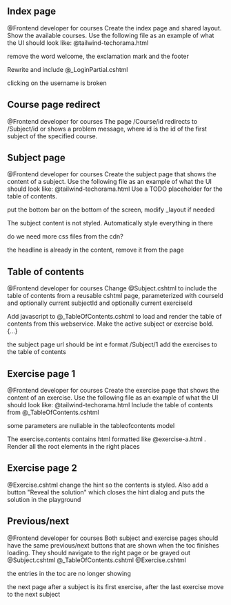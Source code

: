 ## Index page

@Frontend developer for courses
Create the index page and shared layout.
Show the available courses.
Use the following file as an example of what the UI should look like: @tailwind-techorama.html

remove the word welcome, the exclamation mark and the footer

Rewrite and include @_LoginPartial.cshtml

clicking on the username is broken

## Course page redirect

@Frontend developer for courses
The page /Course/id redirects to /Subject/id or shows a problem message, where id is the id of the first subject of the specified course.

## Subject page

@Frontend developer for courses
Create the subject page that shows the content of a subject.
Use the following file as an example of what the UI should look like: @tailwind-techorama.html
Use a TODO placeholder for the table of contents.

put the bottom bar on the bottom of the screen, modify _layout if needed

The subject content is not styled. Automatically style everything in there

do we need more css files from the cdn?

the headline is already in the content, remove it from the page

## Table of contents

@Frontend developer for courses
Change @Subject.cshtml to include the table of contents from a reusable cshtml page, parameterized with courseId and optionally current subjectId and optionally current exerciseId

Add javascript to @_TableOfContents.cshtml to load and render the table of contents from this webservice. Make the active subject or exercise bold.
{...}

the subject page url should be int e format /Subject/1
add the exercises to the table of contents

## Exercise page 1

@Frontend developer for courses
Create the exercise page that shows the content of an exercise.
Use the following file as an example of what the UI should look like: @tailwind-techorama.html
Include the table of contents from @_TableOfContents.cshtml

some parameters are nullable in the tableofcontents model

The exercise.contents contains html formatted like @exercise-a.html . Render all the root elements in the right places

## Exercise page 2

@Exercise.cshtml change the hint so the contents is styled.
Also add a button "Reveal the solution" which closes the hint dialog and puts the solution in the playground

## Previous/next
@Frontend developer for courses
Both subject and exercise pages should have the same previous/next buttons that are shown when the toc finishes loading. They should navigate to the right page or be grayed out
@Subject.cshtml @_TableOfContents.cshtml @Exercise.cshtml

the entries in the toc are no longer showing

the next page after a subject is its first exercise, after the last exercise move to the next subject
